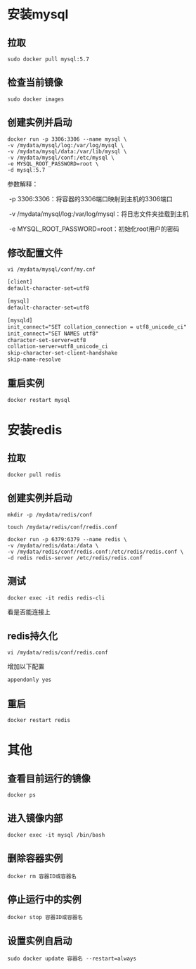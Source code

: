# 安装mysql

## 拉取

```shell
sudo docker pull mysql:5.7
```

## 检查当前镜像

```shell
sudo docker images
```

## 创建实例并启动

```shel
docker run -p 3306:3306 --name mysql \
-v /mydata/mysql/log:/var/log/mysql \
-v /mydata/mysql/data:/var/lib/mysql \
-v /mydata/mysql/conf:/etc/mysql \
-e MYSQL_ROOT_PASSWORD=root \
-d mysql:5.7
```

参数解释：

​	-p 3306:3306：将容器的3306端口映射到主机的3306端口

​	-v /mydata/mysql/log:/var/log/mysql：将日志文件夹挂载到主机

​	-e MYSQL_ROOT_PASSWORD=root：初始化root用户的密码

## 修改配置文件

```shell
vi /mydata/mysql/conf/my.cnf
```

```tex
[client]
default-character-set=utf8

[mysql]
default-character-set=utf8

[mysqld]
init_connect="SET collation_connection = utf8_unicode_ci"
init_connect="SET NAMES utf8"
character-set-server=utf8
collation-server=utf8_unicode_ci
skip-character-set-client-handshake
skip-name-resolve
```

## 重启实例

```shell
docker restart mysql
```



# 安装redis

## 拉取

```shell
docker pull redis
```

## 创建实例并启动

```shell
mkdir -p /mydata/redis/conf
```

```shell
touch /mydata/redis/conf/redis.conf
```

```shell
docker run -p 6379:6379 --name redis \
-v /mydata/redis/data:/data \
-v /mydata/redis/conf/redis.conf:/etc/redis/redis.conf \
-d redis redis-server /etc/redis/redis.conf
```

## 测试

```shell
docker exec -it redis redis-cli
```

看是否能连接上

## redis持久化

```shell
vi /mydata/redis/conf/redis.conf
```

增加以下配置

```tex
appendonly yes
```

## 重启

```shell
docker restart redis
```



# 其他

## 查看目前运行的镜像

```shell
docker ps
```

## 进入镜像内部

```shell
docker exec -it mysql /bin/bash
```

## 删除容器实例

```shell
docker rm 容器ID或容器名
```

## 停止运行中的实例

```shell
docker stop 容器ID或容器名
```

## 设置实例自启动

```shell
sudo docker update 容器名 --restart=always
```


